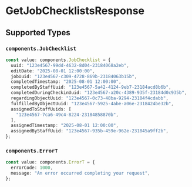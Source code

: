# GetJobChecklistsResponse


## Supported Types

### `components.JobChecklist`

```typescript
const value: components.JobChecklist = {
  uuid: "123e4567-99dd-4632-8d04-23184068a2eb",
  editDate: "2025-08-01 12:00:00",
  jobUuid: "123e4567-c309-4728-869b-23184063b15b",
  completedTimestamp: "2025-08-01 12:00:00",
  completedByStaffUuid: "123e4567-5a42-4124-9eb7-23184acd8b6b",
  completedDuringCheckinUuid: "123e4567-a20c-4389-935f-23184d0c935b",
  regardingObjectUuid: "123e4567-0c73-48ba-9294-23184f4cdabb",
  fulfilledByObjectUuid: "123e4567-5925-4abe-a06e-2318424be32b",
  assignedToStaffUuids: [
    "123e4567-7ca6-49c4-8224-23184858870b",
  ],
  assignedTimestamp: "2025-08-01 12:00:00",
  assignedByStaffUuid: "123e4567-935b-459e-962e-231845a9ff2b",
};
```

### `components.ErrorT`

```typescript
const value: components.ErrorT = {
  errorCode: 1000,
  message: "An error occurred completing your request",
};
```

